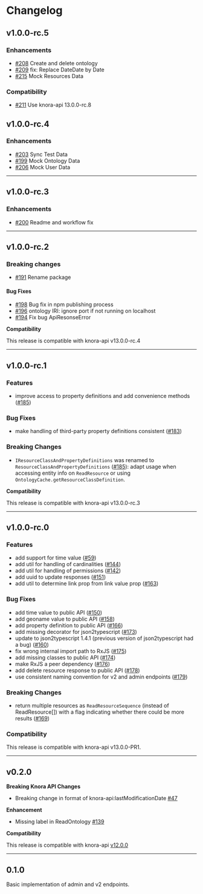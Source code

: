 # Changelog

## v1.0.0-rc.5

### Enhancements

- [#208](https://github.com/dasch-swiss/dsp-js-lib/pull/208) Create and delete ontology
- [#209](https://github.com/dasch-swiss/dsp-js-lib/pull/209) fix: Replace DateDate by Date
- [#215](https://github.com/dasch-swiss/dsp-js-lib/pull/215) Mock Resources Data


### Compatibility

- [#211](https://github.com/dasch-swiss/dsp-js-lib/pull/211) Use knora-api 13.0.0-rc.8


## v1.0.0-rc.4

### Enhancements

- [#203](https://github.com/dasch-swiss/knora-api-js-lib/pull/203) Sync Test Data
- [#199](https://github.com/dasch-swiss/knora-api-js-lib/pull/199) Mock Ontology Data
- [#206](https://github.com/dasch-swiss/knora-api-js-lib/pull/206) Mock User Data

---

## v1.0.0-rc.3

### Enhancements

- [#200](https://github.com/dasch-swiss/knora-api-js-lib/pull/200) Readme and workflow fix

---

## v1.0.0-rc.2

### Breaking changes

- [#191](https://github.com/dasch-swiss/knora-api-js-lib/pull/191) Rename package

#### Bug Fixes

- [#198](https://github.com/dasch-swiss/knora-api-js-lib/pull/198) Bug fix in npm publishing process
- [#196](https://github.com/dasch-swiss/knora-api-js-lib/pull/196) ontology IRI: ignore port if not running on localhost
- [#194](https://github.com/dasch-swiss/knora-api-js-lib/pull/194) Fix bug ApiResonseError

**Compatibility**

This release is compatible with knora-api v13.0.0-rc.4

---

## v1.0.0-rc.1

### Features

- improve access to property definitions and add convenience methods ([#185](https://github.com/dasch-swiss/knora-api-js-lib/pull/185))

### Bug Fixes

- make handling of third-party property definitions consistent ([#183](https://github.com/dasch-swiss/knora-api-js-lib/pull/183))

### Breaking Changes

- `IResourceClassAndPropertyDefinitions` was renamed to `ResourceClassAndPropertyDefinitions` ([#185](https://github.com/dasch-swiss/knora-api-js-lib/pull/185)):
  adapt usage when accessing entity info on `ReadResource` or using `OntologyCache.getResourceClassDefinition`.

**Compatibility**

This release is compatible with knora-api v13.0.0-rc.3

---

## v1.0.0-rc.0

### Features

- add support for time value ([#59](https://github.com/dasch-swiss/knora-api-js-lib/pull/59))
- add util for handling of cardinalities ([#144](https://github.com/dasch-swiss/knora-api-js-lib/pull/144))
- add util for handling of permissions ([#142](https://github.com/dasch-swiss/knora-api-js-lib/pull/142))
- add uuid to update responses ([#151](https://github.com/dasch-swiss/knora-api-js-lib/pull/151))
- add util to determine link prop from link value prop ([#163](https://github.com/dasch-swiss/knora-api-js-lib/pull/163))

### Bug Fixes

- add time value to public API ([#150](https://github.com/dasch-swiss/knora-api-js-lib/pull/150))
- add geoname value to public API ([#158](https://github.com/dasch-swiss/knora-api-js-lib/pull/158))
- add property definition to public API ([#166](https://github.com/dasch-swiss/knora-api-js-lib/pull/166))
- add missing decorator for json2typescript ([#173](https://github.com/dasch-swiss/knora-api-js-lib/pull/173))
- update to json2typescript 1.4.1 (previous version of json2typescript had a bug) ([#160](https://github.com/dasch-swiss/knora-api-js-lib/pull/160))
- fix wrong internal import path to RxJS ([#175](https://github.com/dasch-swiss/knora-api-js-lib/pull/175))
- add missing classes to public API ([#174](https://github.com/dasch-swiss/knora-api-js-lib/pull/174))
- make RxJS a peer dependency ([#176](https://github.com/dasch-swiss/knora-api-js-lib/pull/176))
- add delete resource response to public API ([#178](https://github.com/dasch-swiss/knora-api-js-lib/pull/178))
- use consistent naming convention for v2 and admin endpoints ([#179](https://github.com/dasch-swiss/knora-api-js-lib/pull/179))

### Breaking Changes

- return multiple resources as `ReadResourceSequence` (instead of ReadResource[]) with a flag indicating whether there could be more results ([#169](https://github.com/dasch-swiss/knora-api-js-lib/pull/169))

### Compatibility

This release is compatible with knora-api v13.0.0-PR1.

---

## v0.2.0

**Breaking Knora API Changes**

- Breaking change in format of knora-api:lastModificationDate [#47](https://github.com/dasch-swiss/knora-api-js-lib/issues/47)

**Enhancement**

- Missing label in ReadOntology [#139](https://github.com/dasch-swiss/knora-api-js-lib/issues/139)

**Compatibility**

This release is compatible with knora-api [v12.0.0](https://github.com/dasch-swiss/knora-api/releases/tag/v12.0.0)

---

## 0.1.0
Basic implementation of admin and v2 endpoints.
